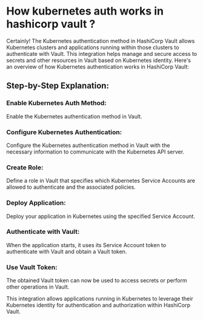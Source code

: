 #  How kubernetes auth works in hashicorp vault ?

Certainly! The Kubernetes authentication method in HashiCorp Vault allows Kubernetes clusters and applications running within those clusters to authenticate with Vault. 
This integration helps manage and secure access to secrets and other resources 
in Vault based on Kubernetes identity. Here's an overview of how Kubernetes authentication works in HashiCorp Vault:

## Step-by-Step Explanation:

### Enable Kubernetes Auth Method:
Enable the Kubernetes authentication method in Vault.

### Configure Kubernetes Authentication:
Configure the Kubernetes authentication method in Vault with the necessary information to communicate with the Kubernetes API server.

### Create Role:
Define a role in Vault that specifies which Kubernetes Service Accounts are allowed to authenticate and the associated policies.

### Deploy Application:
Deploy your application in Kubernetes using the specified Service Account.

### Authenticate with Vault:
When the application starts, it uses its Service Account token to authenticate with Vault and obtain a Vault token.

### Use Vault Token:
The obtained Vault token can now be used to access secrets or perform other operations in Vault.

This integration allows applications running in Kubernetes to leverage their Kubernetes identity for authentication and authorization within HashiCorp Vault.

